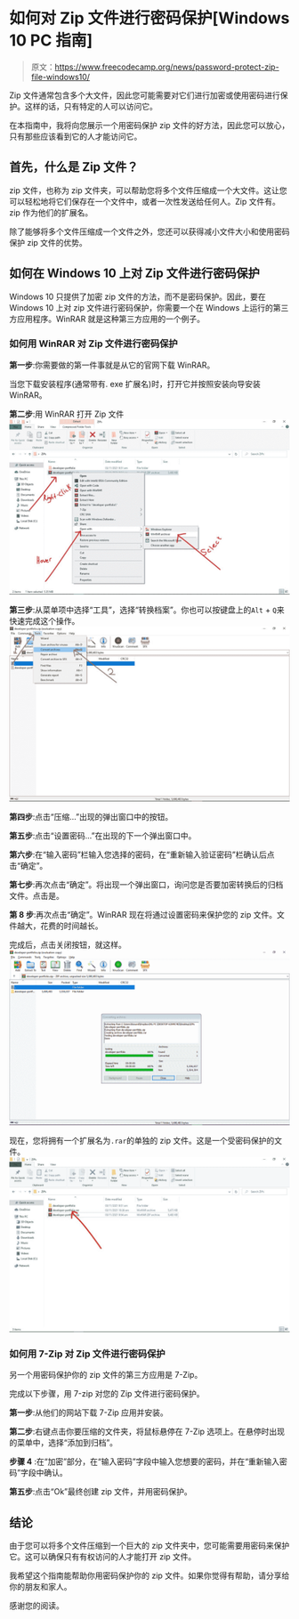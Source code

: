 # 如何对 Zip 文件进行密码保护[Windows 10 PC 指南]

> 原文：<https://www.freecodecamp.org/news/password-protect-zip-file-windows10/>

Zip 文件通常包含多个大文件，因此您可能需要对它们进行加密或使用密码进行保护。这样的话，只有特定的人可以访问它。

在本指南中，我将向您展示一个用密码保护 zip 文件的好方法，因此您可以放心，只有那些应该看到它的人才能访问它。

## 首先，什么是 Zip 文件？

zip 文件，也称为 zip 文件夹，可以帮助您将多个文件压缩成一个大文件。这让您可以轻松地将它们保存在一个文件中，或者一次性发送给任何人。Zip 文件有。zip 作为他们的扩展名。

除了能够将多个文件压缩成一个文件之外，您还可以获得减小文件大小和使用密码保护 zip 文件的优势。

## 如何在 Windows 10 上对 Zip 文件进行密码保护

Windows 10 只提供了加密 zip 文件的方法，而不是密码保护。因此，要在 Windows 10 上对 zip 文件进行密码保护，你需要一个在 Windows 上运行的第三方应用程序。WinRAR 就是这种第三方应用的一个例子。

### 如何用 WinRAR 对 Zip 文件进行密码保护

**第一步**:你需要做的第一件事就是从它的官网下载 WinRAR。


当您下载安装程序(通常带有. exe 扩展名)时，打开它并按照安装向导安装 WinRAR。

**第二步**:用 WinRAR
打开 Zip 文件![ss-1-2](img/77c7f54d27df280705ada1cce62eab44.png)

**第三步**:从菜单项中选择“工具”，选择“转换档案”。你也可以按键盘上的`Alt` + `Q`来快速完成这个操作。
![ss-2-2](img/5727e71ec5a6c264b0ff14358cf0f7e4.png)

**第四步**:点击“压缩...”出现的弹出窗口中的按钮。


**第五步**:点击“设置密码...”在出现的下一个弹出窗口中。


**第六步**:在“输入密码”栏输入您选择的密码，在“重新输入验证密码”栏确认后点击“确定”。


**第七步**:再次点击“确定”。将出现一个弹出窗口，询问您是否要加密转换后的归档文件。点击是。


**第 8 步**:再次点击“确定”。WinRAR 现在将通过设置密码来保护您的 zip 文件。文件越大，花费的时间越长。

完成后，点击关闭按钮，就这样。
![ss-7](img/2dc2e7d15595e07d9ff28a2b1318c303.png)

现在，您将拥有一个扩展名为`.rar`的单独的 zip 文件。这是一个受密码保护的文件。
![ss-8](img/8085bfe21bc520e0e894fcbba4d47027.png)

### 如何用 7-Zip 对 Zip 文件进行密码保护

另一个用密码保护你的 zip 文件的第三方应用是 7-Zip。

完成以下步骤，用 7-zip 对您的 Zip 文件进行密码保护。

**第一步**:从他们的网站下载 7-Zip 应用并安装。


**第二步**:右键点击你要压缩的文件夹，将鼠标悬停在 7-Zip 选项上。在悬停时出现的菜单中，选择“添加到归档”。


**步骤 4** :在“加密”部分，在“输入密码”字段中输入您想要的密码，并在“重新输入密码”字段中确认。


**第五步**:点击“Ok”最终创建 zip 文件，并用密码保护。

## 结论

由于您可以将多个文件压缩到一个巨大的 zip 文件夹中，您可能需要用密码来保护它。这可以确保只有有权访问的人才能打开 zip 文件。

我希望这个指南能帮助你用密码保护你的 zip 文件。如果你觉得有帮助，请分享给你的朋友和家人。

感谢您的阅读。